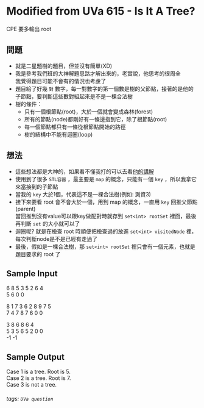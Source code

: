 # Modified from UVa 615 - Is It A Tree?
CPE 要多輸出 root

## 問題
* 就是二星題樹的題目，但並沒有簡單(XD)
* 我是參考我們班的大神解題思路才解出來的，老實說，他思考的很周全  
我覺得題目可能不會有的情況也考慮了
* 題目給了好幾 `對` 數字，每一對數字的第一個數是樹的父節點，接著的是他的子節點，要判斷這些數對組起來是不是一棵合法樹
* 樹的條件：  
    * 只有一個根節點(root)，大於一個就會變成森林(forest)
    * 所有的節點(node)都剛好有一條邊指到它，除了根節點(root)
    * 每一個節點都只有一條從根節點開始的路徑
    * 樹的結構中不能有迴圈(loop)

## 想法
* 這些想法都是大神的，如果看不懂我打的可以去看[他的講解](https://github.com/tony11306/practice/blob/main/uva/615%20-%20Is%20It%20A%20Tree%3F.md)
* 使用到了很多 `STL容器` ，最主要是 `map` 的概念，只能有一個 `key` ，所以我拿它來當接到的子節點
* 當我的 `key` 大於1個，代表這不是一棵合法樹(例如: 測資3)
* 接下來要看 root 會不會大於一個，用到 map 的概念，一直用 `key` 回推父節點(parent)   
當回推到沒有value可以跟key做配對時就存到 `set<int> rootSet` 裡面，最後再判斷 `set` 的大小就可以了
* 迴圈呢? 就是在檢查 root 時順便把檢查過的放進 `set<int> visitedNode` 裡，每次判斷node是不是已經有走過了
* 最後，假如是一棵合法樹，那 `set<int> rootSet` 裡只會有一個元素，也就是題目要求的 root 了

## Sample Input
6 8 5 3 5 2 6 4  
5 6 0 0  

8 1 7 3 6 2 8 9 7 5  
7 4 7 8 7 6 0 0  

3 8 6 8 6 4  
5 3 5 6 5 2 0 0  
-1 -1  

## Sample Output  
Case 1 is a tree. Root is 5.  
Case 2 is a tree. Root is 7.  
Case 3 is not a tree.  

###### tags: `UVa question`